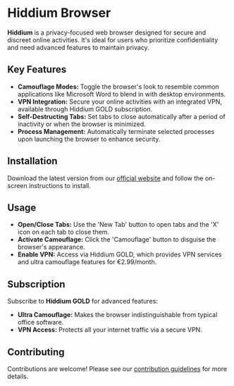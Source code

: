 # Hiddium Browser

**Hiddium** is a privacy-focused web browser designed for secure and discreet online activities. It's ideal for users who prioritize confidentiality and need advanced features to maintain privacy.

## Key Features

- **Camouflage Modes:** Toggle the browser's look to resemble common applications like Microsoft Word to blend in with desktop environments.
- **VPN Integration:** Secure your online activities with an integrated VPN, available through Hiddium GOLD subscription.
- **Self-Destructing Tabs:** Set tabs to close automatically after a period of inactivity or when the browser is minimized.
- **Process Management:** Automatically terminate selected processes upon launching the browser to enhance security.

## Installation

Download the latest version from our [official website](https://github.com/Shawieewastaken/Hiddium-Browser/releases) and follow the on-screen instructions to install.

## Usage

- **Open/Close Tabs:** Use the 'New Tab' button to open tabs and the 'X' icon on each tab to close them.
- **Activate Camouflage:** Click the 'Camouflage' button to disguise the browser's appearance.
- **Enable VPN:** Access via Hiddium GOLD, which provides VPN services and ultra camouflage features for €2.99/month.

## Subscription

Subscribe to **Hiddium GOLD** for advanced features:
- **Ultra Camouflage:** Makes the browser indistinguishable from typical office software.
- **VPN Access:** Protects all your internet traffic via a secure VPN.

## Contributing

Contributions are welcome! Please see our [contribution guidelines]([#](https://github.com/Shawieewastaken/Hiddium-Browser/blob/main/Contribution.md)) for more details.
